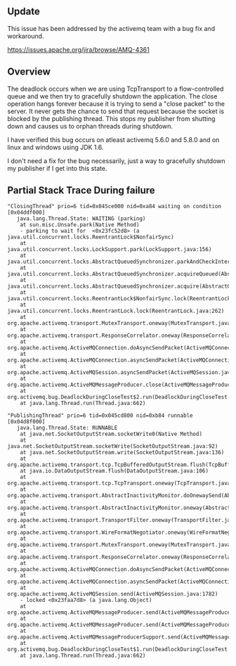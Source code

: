 ## Update

This issue has been addressed by the activemq team with a bug fix and workaround.

https://issues.apache.org/jira/browse/AMQ-4361

## Overview

The deadlock occurs when we are using TcpTransport to a flow-controlled queue and we then try to gracefully shutdown 
the application. The close operation hangs forever because it is trying to send a "close packet" to the server. It never
gets the chance to send that request because the socket is blocked by the publishing thread.
This stops my publisher from shutting down and causes us to orphan threads during shutdown.

I have verified this bug occurs on atleast activemq 5.6.0 and 5.8.0 and on linux and windows using JDK 1.6.

I don't need a fix for the bug necessarily, just a way to gracefully shutdown my publisher if I get into this state.

## Partial Stack Trace During failure

```
"ClosingThread" prio=6 tid=0x045ce000 nid=0xa84 waiting on condition [0x04ddf000]
   java.lang.Thread.State: WAITING (parking)
	at sun.misc.Unsafe.park(Native Method)
	- parking to wait for  <0x23fc52d8> (a java.util.concurrent.locks.ReentrantLock$NonfairSync)
	at java.util.concurrent.locks.LockSupport.park(LockSupport.java:156)
	at java.util.concurrent.locks.AbstractQueuedSynchronizer.parkAndCheckInterrupt(AbstractQueuedSynchronizer.java:811)
	at java.util.concurrent.locks.AbstractQueuedSynchronizer.acquireQueued(AbstractQueuedSynchronizer.java:842)
	at java.util.concurrent.locks.AbstractQueuedSynchronizer.acquire(AbstractQueuedSynchronizer.java:1178)
	at java.util.concurrent.locks.ReentrantLock$NonfairSync.lock(ReentrantLock.java:186)
	at java.util.concurrent.locks.ReentrantLock.lock(ReentrantLock.java:262)
	at org.apache.activemq.transport.MutexTransport.oneway(MutexTransport.java:66)
	at org.apache.activemq.transport.ResponseCorrelator.oneway(ResponseCorrelator.java:60)
	at org.apache.activemq.ActiveMQConnection.doAsyncSendPacket(ActiveMQConnection.java:1304)
	at org.apache.activemq.ActiveMQConnection.asyncSendPacket(ActiveMQConnection.java:1298)
	at org.apache.activemq.ActiveMQSession.asyncSendPacket(ActiveMQSession.java:1901)
	at org.apache.activemq.ActiveMQMessageProducer.close(ActiveMQMessageProducer.java:173)
	at org.activemq.bug.DeadlockDuringCloseTest$2.run(DeadlockDuringCloseTest.java:83)
	at java.lang.Thread.run(Thread.java:662)

"PublishingThread" prio=6 tid=0x045cd800 nid=0xb84 runnable [0x04d8f000]
   java.lang.Thread.State: RUNNABLE
	at java.net.SocketOutputStream.socketWrite0(Native Method)
	at java.net.SocketOutputStream.socketWrite(SocketOutputStream.java:92)
	at java.net.SocketOutputStream.write(SocketOutputStream.java:136)
	at org.apache.activemq.transport.tcp.TcpBufferedOutputStream.flush(TcpBufferedOutputStream.java:115)
	at java.io.DataOutputStream.flush(DataOutputStream.java:106)
	at org.apache.activemq.transport.tcp.TcpTransport.oneway(TcpTransport.java:176)
	at org.apache.activemq.transport.AbstractInactivityMonitor.doOnewaySend(AbstractInactivityMonitor.java:322)
	at org.apache.activemq.transport.AbstractInactivityMonitor.oneway(AbstractInactivityMonitor.java:304)
	at org.apache.activemq.transport.TransportFilter.oneway(TransportFilter.java:85)
	at org.apache.activemq.transport.WireFormatNegotiator.oneway(WireFormatNegotiator.java:104)
	at org.apache.activemq.transport.MutexTransport.oneway(MutexTransport.java:68)
	at org.apache.activemq.transport.ResponseCorrelator.oneway(ResponseCorrelator.java:60)
	at org.apache.activemq.ActiveMQConnection.doAsyncSendPacket(ActiveMQConnection.java:1304)
	at org.apache.activemq.ActiveMQConnection.asyncSendPacket(ActiveMQConnection.java:1298)
	at org.apache.activemq.ActiveMQSession.send(ActiveMQSession.java:1782)
	- locked <0x23faa7d8> (a java.lang.Object)
	at org.apache.activemq.ActiveMQMessageProducer.send(ActiveMQMessageProducer.java:289)
	at org.apache.activemq.ActiveMQMessageProducer.send(ActiveMQMessageProducer.java:224)
	at org.apache.activemq.ActiveMQMessageProducerSupport.send(ActiveMQMessageProducerSupport.java:300)
	at org.activemq.bug.DeadlockDuringCloseTest$1.run(DeadlockDuringCloseTest.java:63)
	at java.lang.Thread.run(Thread.java:662)

```
